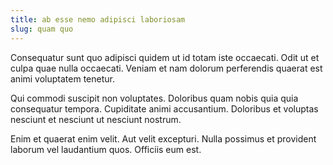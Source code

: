 ```yaml
---
title: ab esse nemo adipisci laboriosam
slug: quam quo
---
```


Consequatur sunt quo adipisci quidem ut id totam iste occaecati. Odit ut et culpa quae nulla occaecati. Veniam et nam dolorum perferendis quaerat est animi voluptatem tenetur.

Qui commodi suscipit non voluptates. Doloribus quam nobis quia quia consequatur tempora. Cupiditate animi accusantium. Doloribus et voluptas nesciunt et nesciunt ut nesciunt nostrum.

Enim et quaerat enim velit. Aut velit excepturi. Nulla possimus et provident laborum vel laudantium quos. Officiis eum est.
